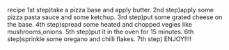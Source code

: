 recipe
1st step)take a pizza base and apply butter.
2nd step)apply some pizza pasta sauce and some ketchup.
3rd step)put some grated cheese on the base.
4th step)spread some heated and chopped vegies like mushrooms,onions.
5th step)put it in the oven for 15 minutes.
6th step)sprinkle some oregano and chilli flakes.
7th step) ENJOY!!!!
